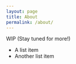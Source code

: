 ```yaml
---
layout: page
title: About
permalink: /about/
---
```


WIP (Stay tuned for more!)

* A list item
* Another list item
